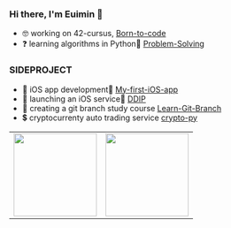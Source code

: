 ### Hi there, I'm Euimin 🍑

- 🤓  working on 42-cursus, [Born-to-code](https://github.com/euiminnn/Born-to-code)
- ❓  learning algorithms in Python🐍 [Problem-Solving](https://github.com/euiminnn/Programmers)

### SIDEPROJECT

- 🍏  iOS app development📱 [My-first-iOS-app](https://github.com/euiminnn/My-first-iOS-app)
- 🍎  launching an iOS service📲 [DDIP](https://github.com/rkskekzzz/ddip)
- 🌴  creating a git branch study course [Learn-Git-Branch](https://github.com/euiminnn/Learn-Git-Branch)
- 💲  cryptocurrenty auto trading service [crypto-py](https://github.com/euiminnn/crypto-py)

<table><tr>
	<td valign="top" width="50%">
		<img src="https://github-readme-stats.vercel.app/api?username=euiminnn&show_icons=true&count_private=true&hide_border=true" style="height: 150px"/>
	</td>
	<td valign="top" width="50%">
		<img src="https://github-readme-stats.vercel.app/api/top-langs/?username=euiminnn&hide_border=true&layout=compact" style="height: 150px"/>
	</td>
</tr></table>


